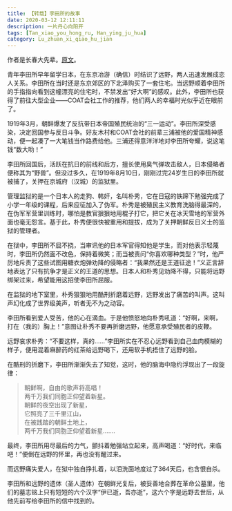 ```yaml
---
title: 【转载】李田所的故事
date: 2020-03-12 12:11:11
description: 一片丹心向阳开
tags: [Tan_xiao_you_hong_ru, Han_ying_ju_hua]
category: Lu_zhuan_xi_qiao_hu_jian
---
```

作者是长春大先辈。[原文](https://www.zhihu.com/question/376790667/answer/1074595692)。  

青年李田所早年留学日本，在东京冶游（确信）时结识了远野，两人迅速发展成恋人关系。李田所在当时还是东京郊区的下北泽购买了一套住宅。当远野顺着李田所的手指指向看到这幢漂亮的住宅时，不禁发出“好大啊”的感叹。此外，李田所也获得了前往大型企业——COAT会社工作的推荐，他们两人的幸福时光似乎近在眼前了。  

1919年3月，朝鲜爆发了反抗带日本帝国殖民统治的“三一运动”。李田所深受感染，决定回国参与反日斗争。好友木村和COAT会社的前辈三浦被他的爱国精神感动，便一起凑了一大笔钱当作路费给他。三浦还得意洋洋地对李田所夸耀，说这笔钱“数大哟！”  

李田所回国后，活跃在抗日的前线和后方，擅长使用臭气弹攻击敌人，日本侵略者便称其为“野兽”。但没过多久，在1919年8月10日，刚刚过完24岁生日的李田所就被捕了，关押在京城府（汉城）的监狱里。  

管理监狱的是一个日本人的走狗、韩奸，名叫朴秀，它在日寇的铁蹄下勉强完成了小学一年级的课程，后来应征加入了伪军。朴秀是被殖民主义教育洗脑得最深的，在伪军军营里训练时，哪怕是教官狠狠地用棍子打它，把它关在冰天雪地的军营外面也毫无怨言。基于此，朴秀便很快被重用和提拔，成为了关押朝鲜反日义士的监狱的管理者。  

在狱中，李田所不屈不挠，当审讯他的日本军官得知他是学生，而对他表示轻蔑时，李田所仍然面不改色，保持着微笑；而当被责问“你喜欢哪种类型？”时，他严厉地斥责了这些试图用糖衣炮弹劝降的侵略者：“我果然还是王道征途！”义正言辞地表达了只有抗争才是正义的王道的思想。日本人和朴秀见劝降不得，只能将远野绑架过来，希望能用这招使李田所屈服。  

在监狱的地下室里，朴秀狠狠地用酷刑折磨着远野，远野发出了痛苦的叫声。这叫声幻化成了世界级美声，听者无不为之动容。  

李田所看到爱人受苦，他的心在滴血。于是他愤怒地向朴秀吼道：“好啊，来啊，打在（我的）胸上！”意图让朴秀不要再折磨远野，他愿意承受殖民者的皮鞭。  

远野哀求朴秀：“不要这样，真的……”李田所实在不忍心远野看到自己血肉模糊的样子，便用混着麻醉药的红茶给远野喝下，还用软手机捂住了远野的脸。  

在酷刑的折磨下，李田所渐渐失去了知觉，这时，他的脑海中隐约浮现出了一段旋律：  

>朝鲜啊，自由的歌声将高唱！  
>两千万我们同胞正仰望着新星。  
>朝鲜的夜空出现了新星，  
>它照亮了三千里江山，   
>在被践踏的朝鲜土地上，  
>两千万我们同胞正仰望着新星……. 

最终，李田所用尽最后的力气，颤抖着勉强站立起来，高声喝道：“好时代，来临吧！”便倒在远野的怀里，再也没有醒过来。  

而远野痛失爱人，在狱中独自挣扎着，以泪洗面地度过了364天后，也含恨自杀。  

李田所和远野的遗体（圣人遗体）在朝鲜光复后，被妥善地合葬在革命公墓里，他们的墓志铭上只有短短的六个汉字“伊已逝，吾亦逝”，这六个字是远野去世后，从他先前写给李田所的信中找到的。